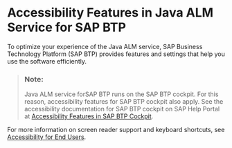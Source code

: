 <!-- loio0adf027b1b3440099b18d435fe3a499e -->

# Accessibility Features in Java ALM Service for SAP BTP

To optimize your experience of the Java ALM service, SAP Business Technology Platform \(SAP BTP\) provides features and settings that help you use the software efficiently.



> ### Note:  
> Java ALM service forSAP BTP runs on the SAP BTP cockpit. For this reason, accessibility features for SAP BTP cockpit also apply. See the accessibility documentation for SAP BTP cockpit on SAP Help Portal at [Accessibility Features in SAP BTP Cockpit](../10-concepts-neo/accessibility-features-in-sap-btp-cockpit-185161b.md).

For more information on screen reader support and keyboard shortcuts, see [Accessibility for End Users](https://help.sap.com/docs/SAPUI5/bc5a64aac808463baa95b4230f221716/f562835d0b4e44129aa24a17551a0baa.html).

